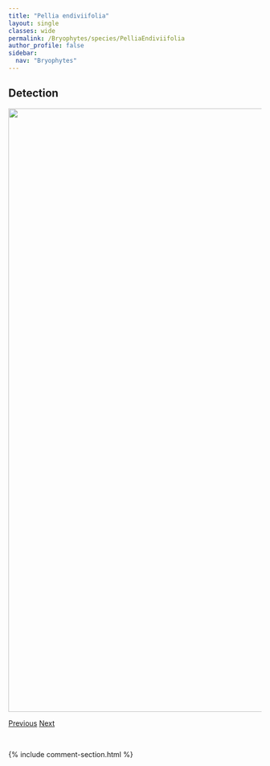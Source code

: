 ```yaml
---
title: "Pellia endiviifolia"
layout: single
classes: wide
permalink: /Bryophytes/species/PelliaEndiviifolia
author_profile: false
sidebar:
  nav: "Bryophytes"
---
```


<h2>Detection</h2>

<a href="https://drive.google.com/uc?export=view&id=1yjNjx7_sMNhuEFq9xipeuCAAE08Zqyi0">
<img src="https://drive.google.com/uc?export=view&id=1yjNjx7_sMNhuEFq9xipeuCAAE08Zqyi0" height = "1200" width = "800">
</a>


<a href="/DevelopmentWebsite/Bryophytes/species/PalustriellaFalcata" class="pagination--pager" title="Palustriella falcata">Previous</a> <a href="/DevelopmentWebsite/Bryophytes/species/PelliaNeesiana" class="pagination--pager" title="Pellia neesiana">Next</a>

<p>&nbsp;</p>

{% include comment-section.html %}
